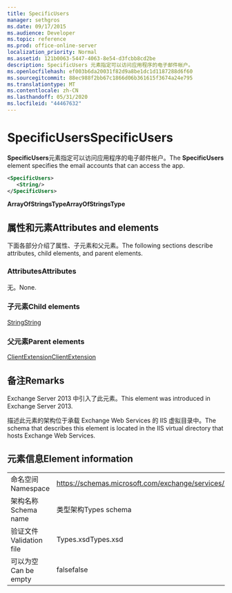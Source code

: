 ```yaml
---
title: SpecificUsers
manager: sethgros
ms.date: 09/17/2015
ms.audience: Developer
ms.topic: reference
ms.prod: office-online-server
localization_priority: Normal
ms.assetid: 121b0063-5447-4063-8e54-d3fcbb8cd2be
description: SpecificUsers 元素指定可以访问应用程序的电子邮件帐户。
ms.openlocfilehash: ef003b6da20031f82d9a8be1dc1d1187288d6f60
ms.sourcegitcommit: 88ec988f2bb67c1866d06b361615f3674a24e795
ms.translationtype: MT
ms.contentlocale: zh-CN
ms.lasthandoff: 05/31/2020
ms.locfileid: "44467632"
---
```

# <a name="specificusers"></a><span data-ttu-id="cdb51-103">SpecificUsers</span><span class="sxs-lookup"><span data-stu-id="cdb51-103">SpecificUsers</span></span>

<span data-ttu-id="cdb51-104">**SpecificUsers**元素指定可以访问应用程序的电子邮件帐户。</span><span class="sxs-lookup"><span data-stu-id="cdb51-104">The **SpecificUsers** element specifies the email accounts that can access the app.</span></span> 
  
```XML
<SpecificUsers>
   <String/>
</SpecificUsers>
```

 <span data-ttu-id="cdb51-105">**ArrayOfStringsType**</span><span class="sxs-lookup"><span data-stu-id="cdb51-105">**ArrayOfStringsType**</span></span>
## <a name="attributes-and-elements"></a><span data-ttu-id="cdb51-106">属性和元素</span><span class="sxs-lookup"><span data-stu-id="cdb51-106">Attributes and elements</span></span>

<span data-ttu-id="cdb51-107">下面各部分介绍了属性、子元素和父元素。</span><span class="sxs-lookup"><span data-stu-id="cdb51-107">The following sections describe attributes, child elements, and parent elements.</span></span>
  
### <a name="attributes"></a><span data-ttu-id="cdb51-108">Attributes</span><span class="sxs-lookup"><span data-stu-id="cdb51-108">Attributes</span></span>

<span data-ttu-id="cdb51-109">无。</span><span class="sxs-lookup"><span data-stu-id="cdb51-109">None.</span></span>
  
### <a name="child-elements"></a><span data-ttu-id="cdb51-110">子元素</span><span class="sxs-lookup"><span data-stu-id="cdb51-110">Child elements</span></span>

[<span data-ttu-id="cdb51-111">String</span><span class="sxs-lookup"><span data-stu-id="cdb51-111">String</span></span>](string.md)
  
### <a name="parent-elements"></a><span data-ttu-id="cdb51-112">父元素</span><span class="sxs-lookup"><span data-stu-id="cdb51-112">Parent elements</span></span>

[<span data-ttu-id="cdb51-113">ClientExtension</span><span class="sxs-lookup"><span data-stu-id="cdb51-113">ClientExtension</span></span>](clientextension.md)
  
## <a name="remarks"></a><span data-ttu-id="cdb51-114">备注</span><span class="sxs-lookup"><span data-stu-id="cdb51-114">Remarks</span></span>

<span data-ttu-id="cdb51-115">Exchange Server 2013 中引入了此元素。</span><span class="sxs-lookup"><span data-stu-id="cdb51-115">This element was introduced in Exchange Server 2013.</span></span>
  
<span data-ttu-id="cdb51-116">描述此元素的架构位于承载 Exchange Web Services 的 IIS 虚拟目录中。</span><span class="sxs-lookup"><span data-stu-id="cdb51-116">The schema that describes this element is located in the IIS virtual directory that hosts Exchange Web Services.</span></span>
  
## <a name="element-information"></a><span data-ttu-id="cdb51-117">元素信息</span><span class="sxs-lookup"><span data-stu-id="cdb51-117">Element information</span></span>

|||
|:-----|:-----|
|<span data-ttu-id="cdb51-118">命名空间</span><span class="sxs-lookup"><span data-stu-id="cdb51-118">Namespace</span></span>  <br/> |https://schemas.microsoft.com/exchange/services/2006/types  <br/> |
|<span data-ttu-id="cdb51-119">架构名称</span><span class="sxs-lookup"><span data-stu-id="cdb51-119">Schema name</span></span>  <br/> |<span data-ttu-id="cdb51-120">类型架构</span><span class="sxs-lookup"><span data-stu-id="cdb51-120">Types schema</span></span>  <br/> |
|<span data-ttu-id="cdb51-121">验证文件</span><span class="sxs-lookup"><span data-stu-id="cdb51-121">Validation file</span></span>  <br/> |<span data-ttu-id="cdb51-122">Types.xsd</span><span class="sxs-lookup"><span data-stu-id="cdb51-122">Types.xsd</span></span>  <br/> |
|<span data-ttu-id="cdb51-123">可以为空</span><span class="sxs-lookup"><span data-stu-id="cdb51-123">Can be empty</span></span>  <br/> |<span data-ttu-id="cdb51-124">false</span><span class="sxs-lookup"><span data-stu-id="cdb51-124">false</span></span>  <br/> |
   

